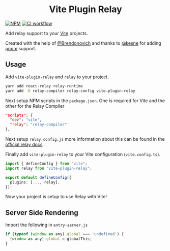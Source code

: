 <h1 align="center">Vite Plugin Relay</h1>

[![NPM](https://img.shields.io/npm/v/vite-plugin-relay)](https://www.npmjs.com/package/vite-plugin-relay)
[![CI workflow](https://github.com/oscartbeaumont/vite-plugin-relay/actions/workflows/ci.yml/badge.svg)](https://github.com/oscartbeaumont/vite-plugin-relay/actions)

Add relay support to your [Vite](https://vitejs.dev) projects.

Created with the help of [@Brendonovich](https://github.com/Brendonovich) and thanks to [@kesne](https://github.com/kesne) for adding [pnpm](https://pnpm.io) support.

## Usage

Add `vite-plugin-relay` and `relay` to your project.

```bash
yarn add react-relay relay-runtime
yarn add -D relay-compiler relay-config vite-plugin-relay
```

Next setup NPM scripts in the `package.json`. One is required for Vite and the other for the Relay Compiler

```json
"scripts": {
  "dev": "vite",
  "relay": "relay-compiler"
},
```

Next setup `relay.config.js` more information about this can be found in the [official relay docs](https://relay.dev/docs/getting-started/installation-and-setup/#set-up-relay-with-a-single-config-file).

Finally add `vite-plugin-relay` to your Vite configuration (`vite.config.ts`).

```typescript
import { defineConfig } from "vite";
import relay from "vite-plugin-relay";

export default defineConfig({
  plugins: [..., relay],
});
```

Now your project is setup to use Relay with Vite!

## Server Side Rendering

Import the following in `entry-server.js`

```js
if (typeof (window as any).global === 'undefined') {
  (window as any).global = globalThis;
}
```
